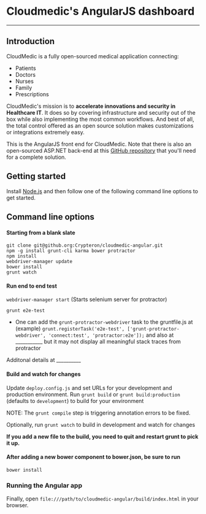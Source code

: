# Cloudmedic's AngularJS dashboard

***

## Introduction

CloudMedic is a fully open-sourced medical application connecting:
* Patients
* Doctors
* Nurses
* Family
* Prescriptions 

CloudMedic's mission is to **accelerate innovations and security in Healthcare IT**. It does so by covering infrastructure and security out of the box while also implementing the most common workflows. And best of all, the total control offered as an open source solution makes customizations or integrations extremely easy.

This is the AngularJS front end for CloudMedic. Note that there is also an open-sourced ASP.NET back-end at this [GitHub repository](https://github.com/crypteron/cloudmedic) that you'll need for a complete solution.

## Getting started

Install [Node.js](http://nodejs.org/download/) and then follow one of the following command line options to get started.

## Command line options

#### Starting from a blank slate
```
git clone git@github.org:Crypteron/cloudmedic-angular.git
npm -g install grunt-cli karma bower protractor
npm install
webdriver-manager update
bower install
grunt watch
```

#### Run end to end test

`webdriver-manager start` (Starts selenium server for protractor)

`grunt e2e-test`

* One can add the `grunt-protractor-webdriver` task to the gruntfile.js at (example) 
`grunt.registerTask('e2e-test', ['grunt-protractor-webdriver', 'connect:test', 'protractor:e2e']);`
and also at ___________ but it may not display all meaningful stack traces from protractor

Additonal details at __________

#### Build and watch for changes
Update `deploy.config.js` and set URLs for your development and production environment.
Run `grunt build` or `grunt build:production` (defaults to `development`) to build for your environment

NOTE: The `grunt compile` step is triggering annotation errors to be fixed.

Optionally, run `grunt watch` to build in development and watch for changes

**If you add a new file to the build, you need to quit and restart grunt to pick it up.**

#### After adding a new bower component to bower.json, be sure to run
`bower install`

### Running the Angular app 
Finally, open `file:///path/to/cloudmedic-angular/build/index.html` in your browser.


